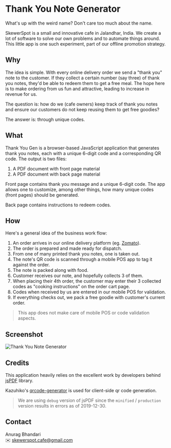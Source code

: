 # Thank You Note Generator

What's up with the weird name? Don't care too much about the name.

SkewerSpot is a small and innovative cafe in Jalandhar, India. We create a lot of software to solve our own problems and to automate things around. This little app is one such experiment, part of our offline promotion strategy.

## Why

The idea is simple. With every online delivery order we send a "thank you" note to the customer. If they collect a certain number (say three) of thank you notes, they'd be able to redeem them to get a free meal. The hope here is to make ordering from us fun and attractive, leading to increase in revenue for us.

The question is: how do we (cafe owners) keep track of thank you notes and ensure our customers do not keep reusing them to get free goodies?

The answer is: through unique codes.

## What

Thank You Gen is a browser-based JavaScript application that generates thank you notes, each with a unique 6-digit code and a corresponding QR code. The output is two files:

1. A PDF document with front page material
2. A PDF document with back page material

Front page contains thank you message and a unique 6-digit code. The app allows one to customize, among other things, how many unique codes (front pages) should be generated.

Back page contains instructions to redeem codes.

## How

Here's a general idea of the business work flow:

1. An order arrives in our online delivery platform (eg. [Zomato](https://zomato.com)).
2. The order is prepared and made ready for dispatch.
3. From one of many printed thank you notes, one is taken out.
4. The note's QR code is scanned through a mobile POS app to tag it against the order.
5. The note is packed along with food.
6. Customer receives our note, and hopefully collects 3 of them.
7. When placing their 4th order, the customer may enter their 3 collected codes as "cooking instructions" on the order cart page.
8. Codes when received by us are entered in our mobile POS for validation.
9. If everything checks out, we pack a free goodie with customer's current order.

> This app does not make care of mobile POS or code validation aspects.

## Screenshot

![Thank You Note Generator](https://user-images.githubusercontent.com/1288616/71568376-b9701400-2aec-11ea-876c-7e7cb91e5c8d.png)

## Credits

This application heavily relies on the excellent work by developers behind [jsPDF](https://github.com/MrRio/jsPDF) library.

Kazuhiko's [qrcode-generator](https://github.com/kazuhikoarase/qrcode-generator) is used for client-side qr code generation.

> We are using `debug` version of jsPDF since the `minified` / `production` version results in errors as of 2019-12-30.

## Contact

Anurag Bhandari  
✉️ [skewerspot.cafe@gmail.com](mailto:skewerspot.cafe@gmail.com)

